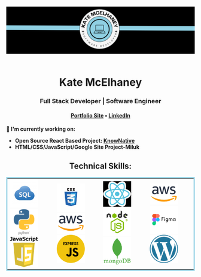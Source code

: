 ![](assets/header-logo.PNG)
<br><br>
<h1 align="center">Kate McElhaney</h1>
<div align="center">
    <h3>Full Stack Developer | Software Engineer</h3>
</div>
<h4 align="center"> 
    <a href="https://katemcelhaney.com/">Portfolio Site</a> •
    <a href=https://www.linkedin.com/in/kate-mcelhaney/">LinkedIn</a>
</h4>

<h4>

🚧 I'm currently working on:
- Open Source React Based Project: [KnowNative](https://github.com/AbigailDawson/knownative)
- HTML/CSS/JavaScript/Google Site Project-Miluk
</h4>

<h2 align="center">Technical Skills:</h2>
    <table bordercolor="#8FD0E3">
        <tr>
            <td>
                <img src="assets/skills/sql.png" width="75"> </img>
                <img src="assets/skills/python.png" width="75"> </img>
                <img src="assets/skills/javascript.png" width="75"> </img>
            </td>
            <td>
                <img src="assets/skills/css3.png" width="75"> </img>
                <img src="assets/skills/aws.png" width="75"> </img>
                <img src="assets/skills/express-js.png" width="75"> </img>
            </td>
            <td>
                <img src="assets/skills/react.png" width="75"> </img>
                <img src="assets/skills/node.png" width="75"> </img>
                <img src="assets/skills/mongodb.png" width="75"> </img>
            </td>
            <td>
                <img src="assets/skills/aws.png" width="75"> </img>
                <img src="assets/skills/figma.png" width="75"> </img>
                <img src="assets/skills/wordpress.png" width="75"> </img>
            </td>
    </table>
 
